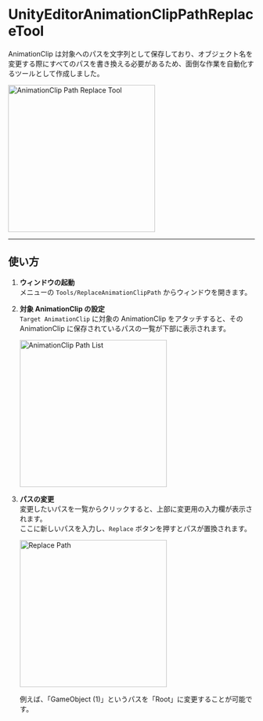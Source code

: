 # UnityEditorAnimationClipPathReplaceTool

AnimationClip は対象へのパスを文字列として保存しており、オブジェクト名を変更する際にすべてのパスを書き換える必要があるため、面倒な作業を自動化するツールとして作成しました。

<img src="https://cdn-ak.f.st-hatena.com/images/fotolife/h/hacchi_man/20200830/20200830014234.png" width="300" alt="AnimationClip Path Replace Tool">

---

## 使い方

1. **ウィンドウの起動**  
   メニューの `Tools/ReplaceAnimationClipPath` からウィンドウを開きます。

2. **対象 AnimationClip の設定**  
   `Target AnimationClip` に対象の AnimationClip をアタッチすると、その AnimationClip に保存されているパスの一覧が下部に表示されます。

   <img src="https://cdn-ak.f.st-hatena.com/images/fotolife/h/hacchi_man/20200830/20200830014428.png" width="300" alt="AnimationClip Path List">

3. **パスの変更**  
   変更したいパスを一覧からクリックすると、上部に変更用の入力欄が表示されます。  
   ここに新しいパスを入力し、`Replace` ボタンを押すとパスが置換されます。

   <img src="https://cdn-ak.f.st-hatena.com/images/fotolife/h/hacchi_man/20200830/20200830014514.png" width="300" alt="Replace Path">

   例えば、「GameObject (1)」というパスを「Root」に変更することが可能です。
